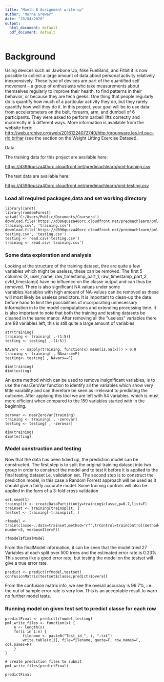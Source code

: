 ```yaml
---
title: "Month 8 Assignment write-up"
author: "Morne Grewar"
date: "20/04/2020"
output:
  html_document: default
  pdf_document: default
---
```


# Background

Using devices such as Jawbone Up, Nike FuelBand, and Fitbit it is now possible to collect a large amount of data about personal activity relatively inexpensively. These type of devices are part of the quantified self movement – a group of enthusiasts who take measurements about themselves regularly to improve their health, to find patterns in their behavior, or because they are tech geeks. One thing that people regularly do is quantify how much of a particular activity they do, but they rarely quantify how well they do it. In this project, your goal will be to use data from accelerometers on the belt, forearm, arm, and dumbell of 6 participants. They were asked to perform barbell lifts correctly and incorrectly in 5 different ways. More information is available from the website here: http://web.archive.org/web/20161224072740/http:/groupware.les.inf.puc-rio.br/har (see the section on the Weight Lifting Exercise Dataset).

Data

The training data for this project are available here:

https://d396qusza40orc.cloudfront.net/predmachlearn/pml-training.csv

The test data are available here:

https://d396qusza40orc.cloudfront.net/predmachlearn/pml-testing.csv

### Load all required packages,data and set working directory

```{r setup}
library(caret)
library(randomForest)
setwd('C:/Users/Public/Documents/Coursera')
download.file('https://d396qusza40orc.cloudfront.net/predmachlearn/pml-training.csv', 'training.csv')
download.file('https://d396qusza40orc.cloudfront.net/predmachlearn/pml-testing.csv', 'testing.csv')
testing <- read.csv('testing.csv')
training <- read.csv('training.csv')
```


### Some data exploration and analysis

Looking at the structure of the training dataset, thre are quite a few variables which might be useless, these can be removed. The first 5 columns (X, user_name, raw_timestamp_part_1, raw_timestamp_part_2, cvtd_timestamp) have no influence on the classe output and can thus be removed. There is also significant NA values under some variables.Variables with high amount of NA-values can be removed as these will most likely be useless predictors. It is important to clean-up the data before hand to limit the possibilities of incorporating unnecessary information in to the model computations and extending processing time. It is also important to note that both the training and testing datasets be cleaned in the same manor.
After removing all the "useless" variables there are 88 variables left, this is still quite a large amount of variables

```{r UselessVariables,echo=F}
str(training)
training <- training[ ,-(1:5)]
testing <- testing[ ,-(1:5)]

NAvars <- sapply(training, function(x) mean(is.na(x))) > 0.9
training <- training[ , NAvars==F]
testing<- testing[ , NAvars==F]

```

```{r Dim1}
dim(training)
dim(testing)

```

An extra method which can be used to remove insignificant variables, is to use the nearZeroVar function to identify all the variables which show very little varability and can therefore be seen as irrelevant to predicting the outcome. After applying this tool we are left with 54 variables, which is must more efficient when compared to the 159 variables started with in the beginning. 

```{r NearZeroVar,echo=F}
zerovar <- nearZeroVar(training)
training <- training[ , -zerovar]
testing <- testing[ , -zerovar]
```

```{r Dim2}
dim(training)
dim(testing)

```

### Model construction and testing

Now that the data has been tidied up, the prediction model can be constructed. The first step is to split the original training dataset into two group in order to construct the model and to test it before it is applied to the final testing dataset i.e. validation set. The second step is to construct the prediction model, in this case a Random Forrest approach will be used as it should give a fairly accurate model. Some training cpntrols will also be applied in the form of a 3-fold cross validation

```{r DataSplit,echo=F}
set.seed(1)
trainsplit <- createDataPartition(y=training$classe,p=0.7,list=F)
trainset <- training[trainsplit, ]
testset <- training[-trainsplit, ]

rfmodel <- train(classe~.,data=trainset,method="rf",trControl=trainControl(method="cv", number=3, verboseIter=F))
```

```{r Model}
rfmodel$finalModel
```

From the finalModel information, it can be seen that the model tried 27 Variables at each split over 500 trees and the estimated error rate is 0.23%
This seems like a good error rate, but testing the model on the testset will give a true error rate. 


```{r ModelTest}
predict <- predict(rfmodel,testset)
confusionMatrix(testset$classe,predict)$overall
```

From the confusion matrix info, we see the overall accuracy is 99.7%, i.e. the out of sample error rate is very low. This is an acceptable result to warn no further model tests.

### Running model on given test set to predict classe for each row

```{r Final}
predictFinal <- predict(rfmodel,testing)
pml_write_files <- function(x) {
    n <- length(x)
    for(i in 1:n) {
        filename <- paste0("Test_id_", i, ".txt")
        write.table(x[i], file=filename, quote=F, row.names=F, col.names=F)
    }
}

# create prediction files to submit
pml_write_files(predictFinal)

predictFinal
```



